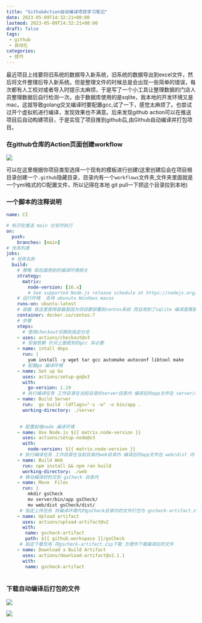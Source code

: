 ```yaml
---
title: "GithubAction自动编译项目学习笔记"
date: 2023-05-09T14:32:21+08:00
lastmod: 2023-05-09T14:32:21+08:00
draft: false
tags:
 - github
 - 自动化
categories:
 - 技巧
---
```


最近项目上线要将旧系统的数据导入新系统，旧系统的数据导出到excel文件，然后将文件整理后导入新系统。但是整理文件的时候总是会出现一些简单的错误，每次都有人工校对或者导入时提示太麻烦，于是写了一个小工具让整理数据的门店人员整理数据后自行检测一次。由于数据库使用的是sqlite，我本地的开发环境又是mac，这就导致golang交叉编译时要配置gcc,试了一下，感觉太麻烦了。也尝试过开个虚拟机进行编译，发现效果也不满意。后来发现github action可以在推送项目后自动构建项目，于是实现了项目推到github后,由Github自动编译并打包项目。

<!--more-->

### 在github仓库的Action页面创建workflow

![](https://raw.githubusercontent.com/sxz799/tuchuang-blog/main/img/2023/05/2023/05101403088.png)

可以在这里根据你项目类型选择一个现有的模板进行创建(这里创建后会在项目根目录创建一个`.github`隐藏目录，目录内有一个`workflows`文件夹,文件夹里面就是一个yml格式的CI配置文件，所以记得在本地 git pull一下把这个目录拉到本地)

### 一个脚本的注释说明
```yml
name: CI

# 标识在推送 main 分支时执行
on:
  push:
    branches: [main]
# 任务列表
jobs:
  # 任务名称
  build:
    # 策略 和后面用到的编译环境相关
    strategy:
      matrix:
        node-version: [16.x]
        # See supported Node.js release schedule at https://nodejs.org/en/about/releases/
    # 运行环境  支持 ubunutu Windows macos
    runs-on: ubuntu-latest
    # 容器 我这里使用容器是因为项目要部署到centos系统 而且用到了sqlite 编译是需要gcc环境
    container: docker.io/centos:7
    # 步骤
    steps:
      # 使用checkout切换到指定分支
    - uses: actions/checkout@v3
      # 安装依赖 针对上面提到的gcc 非必要
    - name: intall deps
      run: |
        yum install -y wget tar gcc automake autoconf libtool make
      # 配置go 编译环境
    - name: Set up Go
      uses: actions/setup-go@v3
      with:
        go-version: 1.19
      # 执行编译任务 工作目录在当前目录的server目录内 编译后的app文件在 server/bin 内 后面任务会用到这个文件
    - name: Build Server
      run:  go build -ldflags="-s -w" -o bin/app .
      working-directory: ./server
      

     # 配置前端node 编译环境
    - name: Use Node.js ${{ matrix.node-version }}
      uses: actions/setup-node@v3
      with:
        node-version: ${{ matrix.node-version }}
     # 执行编译任务 工作目录在当前目录的web目录内 编译后的app文件在 web/dist 内 后面任务会用到这个文件
    - name: Build Web
      run: npm install && npm run build
      working-directory: ./web
     # 移动编译好的文到 gsCheck 目录内
    - name: Move  Files
      run: |
        mkdir gsCheck
        mv server/bin/app gsCheck/
        mv web/dist gsCheck/dist/
     # 指定上传任务 将编译环境内的gsCheck目录内的文件打包为 gscheck-artifact.zip 进行上传
    - name: Upload artifact
      uses: actions/upload-artifact@v2
      with:
       name: gscheck-artifact
       path: ${{ github.workspace }}/gsCheck
     # 指定下载任务 将gscheck-artifact.zip下载 方便你下载编译后的文件
    - name: Download a Build Artifact
      uses: actions/download-artifact@v2.1.1
      with:
       name: gscheck-artifact
    
```

### 下载自动编译后打包的文件

![](https://raw.githubusercontent.com/sxz799/tuchuang-blog/main/img/2023/05/2023/05101418953.png)

![](https://raw.githubusercontent.com/sxz799/tuchuang-blog/main/img/2023/05/2023/05101418243.png)



